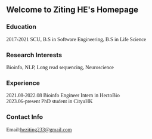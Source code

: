 ## Welcome to Ziting HE's Homepage 
### Education
<font face=Times New Roman>2017-2021  SCU, B.S in Software Engineering, B.S in Life Science</font>

### Research Interests
<font face=Times New Roman>Bioinfo, NLP, Long read sequencing, Neuroscience</font>

### Experience
<font face=Times New Roman>2021.08-2022.08 Bioinfo Engineer Intern in HectoBio</font> <br>
<font face=Times New Roman>2023.06-present PhD student in CityuHK</font>

### Contact Info
<font face=Times New Roman>Email:heziting233@gmail.com</font>
